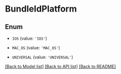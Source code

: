 # BundleIdPlatform


## Enum

* `IOS` (value: `'IOS'`)

* `MAC_OS` (value: `'MAC_OS'`)

* `UNIVERSAL` (value: `'UNIVERSAL'`)

[[Back to Model list]](../README.md#documentation-for-models) [[Back to API list]](../README.md#documentation-for-api-endpoints) [[Back to README]](../README.md)


